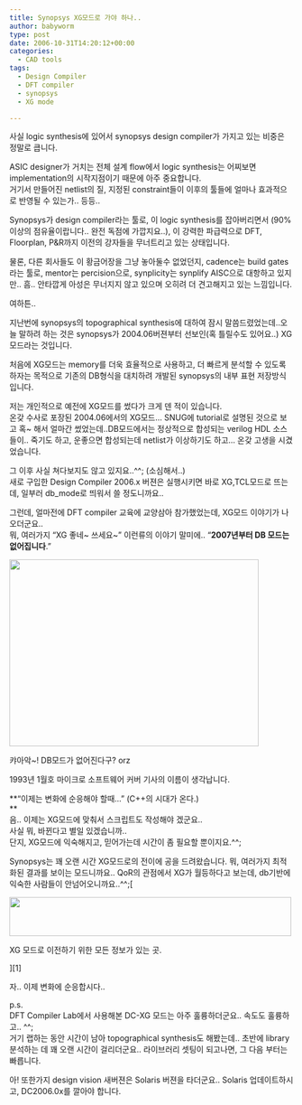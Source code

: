 ```yaml
---
title: Synopsys XG모드로 가야 하나..
author: babyworm
type: post
date: 2006-10-31T14:20:12+00:00
categories:
  - CAD tools
tags:
  - Design Compiler
  - DFT compiler
  - synopsys
  - XG mode

---
```

사실 logic synthesis에 있어서 synopsys design compiler가 가지고 있는 비중은 정말로 큽니다.

ASIC designer가 거치는 전체 설계 flow에서 logic synthesis는 어찌보면 implementation의 시작지점이기 때문에 아주 중요합니다.<br>
거기서 만들어진 netlist의 질, 지정된 constraint들이 이후의 툴들에 얼마나 효과적으로 반영될 수 있는가.. 등등..

Synopsys가 design compiler라는 툴로, 이 logic synthesis를 잡아버리면서 (90%이상의 점유율이랍니다.. 완전 독점에 가깝지요..), 이 강력한 파급력으로 DFT, Floorplan, P&R까지 이전의 강자들을 무너트리고 있는 상태입니다.

물론, 다른 회사들도 이 황금어장을 그냥 놓아둘수 없었던지, cadence는 build gates라는 툴로, mentor는 percision으로, synplicity는 synplify AISC으로 대항하고 있지만.. 흠.. 안타깝게 아성은 무너지지 않고 있으며 오히려 더 견고해지고 있는 느낌입니다. 

여하튼..

지난번에 synopsys의 topographical synthesis에 대하여 잠시 말씀드렸었는데..오늘 말하려 하는 것은 synopsys가 2004.06버젼부터 선보인(혹 틀릴수도 있어요..) XG 모드라는 것입니다. 

처음에 XG모드는 memory를 더욱 효율적으로 사용하고, 더 빠르게 분석할 수 있도록 하자는 목적으로 기존의 DB형식을 대치하려 개발된 synopsys의 내부 표현 저장방식입니다. 

저는 개인적으로 예전에 XG모드를 썼다가 크게 덴 적이 있습니다.<br>
온갖 수사로 포장된 2004.06에서의 XG모드… SNUG에 tutorial로 설명된 것으로 보고 혹~ 해서 얼마간 썼었는데..DB모드에서는 정상적으로 합성되는 verilog HDL 소스들이.. 죽기도 하고, 운좋으면 합성되는데 netlist가 이상하기도 하고… 온갖 고생을 시겼었습니다. 

그 이후 사실 쳐다보지도 않고 있지요..^^; (소심해서..)<br>
새로 구입한 Design Compiler 2006.x 버젼은 실행시키면 바로 XG,TCL모드로 뜨는데, 일부러 db_mode로 띄워서 쓸 정도니까요..

그런데, 얼마전에 DFT compiler 교육에 교양삼아 참가했었는데, XG모드 이야기가 나오더군요..<br>
뭐, 여러가지 “XG 좋네~ 쓰세요~” 이런류의 이야기 말미에.. “<strong>2007년부터 DB 모드는 없어집니다</strong>.” 

<div style="width: 452px" class="wp-caption aligncenter">
  <img loading="lazy" decoding="async" src="https://i0.wp.com/babyworm.net/wordpress/wp-content/uploads/1/cfile7.uf.205C144F4D6A7AA4310AB1.jpg?resize=442%2C331" width="442" height="331" alt="" data-recalc-dims="1" />
  
  <p class="wp-caption-text">
    캬아악~! DB모드가 없어진다구? orz

</div>

1993년 1월호 마이크로 소프트웨어 커버 기사의 이름이 생각납니다. 

**“이제는 변화에 순응해야 할때…” (C++의 시대가 온다.)<br>
**<br>
음.. 이제는 XG모드에 맞춰서 스크립트도 작성해야 겠군요..<br>
사실 뭐, 바뀐다고 별일 있겠습니까..<br>
단지, XG모드에 익숙해지고, 믿어가는데 시간이 좀 필요할 뿐이지요.^^;

Synopsys는 꽤 오랜 시간 XG모드로의 전이에 공을 드려왔습니다. 뭐, 여러가지 최적화된 결과를 보이는 모드니까요.. QoR의 관점에서 XG가 월등하다고 보는데, db기반에 익숙한 사람들이 안넘어오니까요..^^;[

<div style="width: 510px" class="wp-caption aligncenter">
  <img loading="lazy" decoding="async" src="https://i0.wp.com/babyworm.net/wordpress/wp-content/uploads/1/cfile25.uf.1558C94A4D6A7AA41E0B6D.jpg?resize=500%2C69" width="500" height="69" alt="" data-recalc-dims="1" />
  
  <p class="wp-caption-text">
    XG 모드로 이전하기 위한 모든 정보가 있는 곳.

</div>][1]

자.. 이제 변화에 순응합시다..

p.s.<br>
DFT Compiler Lab에서 사용해본 DC-XG 모드는 아주 훌륭하더군요.. 속도도 훌륭하고.. ^^;<br>
거기 랩하는 동안 시간이 남아 topographical synthesis도 해봤는데.. 초반에 library 분석하는 데 꽤 오랜 시간이 걸리더군요.. 라이브러리 셋팅이 되고나면, 그 다음 부터는 빠릅니다. 

아! 또한가지 design vision 새버젼은 Solaris 버젼을 타더군요.. Solaris 업데이트하시고, DC2006.0x를 깔아야 합니다.

 [1]: http://www.synopsys.com/products/xgmode.html
